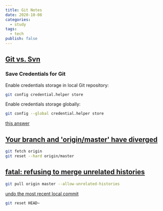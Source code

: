 ```yaml
---
title: Git Notes
date: 2020-10-08
categories:
  - study
tags:
  - tech
publish: false
---
```


## [Git vs. Svn](https://stackoverflow.com/a/137069)

### Save Credentials for Git

Enable credentials storage in local Git repository:

```sh
git config credential.helper store
```

Enable credentials storage globally:

```sh
git config --global credential.helper store
```

[this answer](https://stackoverflow.com/a/35943882/6421652)

## [Your branch and 'origin/master' have diverged](https://stackoverflow.com/a/19864960/6421652)

```sh
git fetch origin
git reset --hard origin/master
```

## [fatal: refusing to merge unrelated histories](https://www.educative.io/edpresso/the-fatal-refusing-to-merge-unrelated-histories-git-error)

```sh
git pull origin master --allow-unrelated-histories
```

[undo the most recent local commit](https://stackoverflow.com/a/927386)

```sh
git reset HEAD~
```
